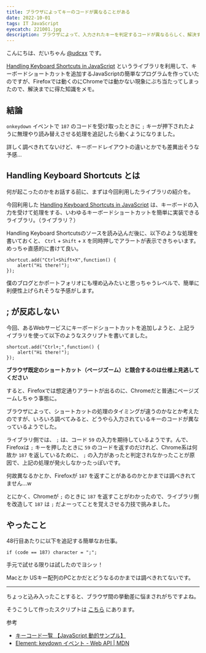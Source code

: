 ```yaml
---
title: ブラウザによってキーのコードが異なることがある
date: 2022-10-01
tags: IT JavaScript
eyecatch: 221001.jpg
description: ブラウザによって、入力されたキーを判定するコードが異なるらしく、解決するために悩んだことメモ。
---
```


こんにちは、だいちゃん [@udcxx](https://twitter.com/udc_xx) です。

[Handling Keyboard Shortcuts in JavaScript](http://www.openjs.com/scripts/events/keyboard_shortcuts/) というライブラリを利用して、キーボードショートカットを追加するJavaScriptの簡単なプログラムを作っていたのですが、Firefoxでは動くのにChromeでは動かない現象にぶち当たってしまったので、解決までに得た知識をメモ。

## 結論

`onkeydown` イベントで `187` のコードを受け取ったときに `;` キーが押下されたように無理やり読み替えさせる処理を追記したら動くようになりました。

詳しく調べきれてないけど、キーボードレイアウトの違いとかでも差異出そうな予感...


## Handling Keyboard Shortcuts とは

何が起こったのかをお話する前に、まずは今回利用したライブラリの紹介を。

今回利用した [Handling Keyboard Shortcuts in JavaScript](http://www.openjs.com/scripts/events/keyboard_shortcuts/) は、キーボードの入力を受けて処理をする、いわゆるキーボードショートカットを簡単に実装できるライブラリ。（ライブラリ？）

Handling Keyboard Shortcutsのソースを読み込んだ後に、以下のような処理を書いておくと、 `Ctrl` + `Shift` + `X` を同時押しでアラートが表示できちゃいます。めっちゃ直感的に書けて良い。

```
shortcut.add("Ctrl+Shift+X",function() {
	alert("Hi there!");
});
```

僕のブログとかポートフォリオにも埋め込みたいと思っちゃうレベルで、簡単に利便性上げられそうな予感がします。


## ; が反応しない

今回、あるWebサービスにキーボードショートカットを追加しようと、上記ライブラリを使って以下のようなスクリプトを書いてました。

```
shortcut.add("Ctrl+;",function() {
	alert("Hi there!");
});
```

**ブラウザ既定のショートカット（ページズーム）と競合するのは仕様上見逃してください**

すると、Firefoxでは想定通りアラートが出るのに、Chromeだと普通にページズームしちゃう事態に。

ブラウザによって、ショートカットの処理のタイミングが違うのかなとか考えたのですが、いろいろ調べてみると、どうやら入力されているキーのコードが異なっているようでした。

ライブラリ側では、 `;` は、コード `59` の入力を期待しているようです。んで、Firefoxは `;` キーを押したときに `59` のコードを返すのだけれど、Chrome系は何故か `187` を返しているために、 `;` の入力があったと判定されなかったことが原因で、上記の処理が発火しなかったっぽいです。

何故異なるかとか、Firefoxが `187` を返すことがあるのかとかまでは調べきれてません...w

とにかく、Chromeが `;` のときに `187` を返すことがわかったので、ライブラリ側を改造して `187` は `;` だよーってことを覚えさせる力技で挑みました。


## やったこと

48行目あたりに以下を追記する簡単なお仕事。

```
if (code == 187) character = ";";
```

手元で試せる限りは試したのでヨシッ！

Macとか USキー配列のPCとかだとどうなるのかまでは調べきれてないです。


---

ちょっと込み入ったことすると、ブラウザ間の挙動差に悩まされがちですよね。

そうこうして作ったスクリプトは [こちら](https://udcxx.stores.jp/items/6337052ec808a4299283ba9b) にあります。

参考

* [キーコード一覧 【JavaScript 動的サンプル】](https://web-designer.cman.jp/javascript_ref/keyboard/keycode/)
* [Element: keydown イベント - Web API | MDN](https://developer.mozilla.org/ja/docs/Web/API/Element/keydown_event)
